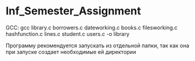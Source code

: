 # Inf_Semester_Assignment
GCC: gcc library.c borrowers.c dateworking.c books.c filesworking.c hashfunction.c lines.c student.c users.c -o library

Программу рекомендуется запускать из отдельной папки, так как она при запуске создает необходимые ей директории
